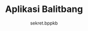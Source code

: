 ---
author: sekret.bppkb
title: "Aplikasi Balitbang"
thumbnail: /Aplikasi-Balitbang/thumbnails/jurnal-borneo-akcaya.png
eurl: http://jurnal-litbang.kalbarprov.go.id/index.php/litbang
---